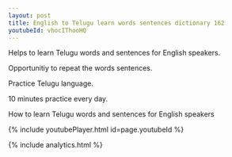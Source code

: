 ```yaml
---
layout: post
title: English to Telugu learn words sentences dictionary 162 
youtubeId: vhocIThooHQ
---
```

 
 
Helps to learn Telugu words and sentences for English speakers.

Opportunitiy to repeat the words sentences. 

Practice Telugu language. 
 
10 minutes practice every day. 
 
How to learn Telugu words and sentences for English speakers 
 
{% include youtubePlayer.html id=page.youtubeId %}
 
 
{% include analytics.html %}